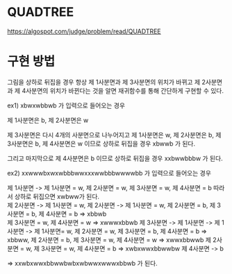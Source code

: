 # QUADTREE

https://algospot.com/judge/problem/read/QUADTREE

# 구현 방법

그림을 상하로 뒤집을 경우 항상 제 1사분면과 제 3사분면의 위치가 바뀌고 제 2사분면과 제 4사분면의 위치가 바뀐다는 것을 알면 재귀함수를 통해 간단하게 구현할 수 있다.
  
  ex1) xbwxwbbwb 가 입력으로 들어오는 경우
  
  제 1사분면은 b, 제 2사분면은 w  
  
  제 3사분면은 다시 4개의 사분면으로 나누어지고 제 1사분면은 w, 제 2사분면은 b, 제 3사분면은 b, 제 4사분면은 w 이므로 상하로 뒤집을 경우 xbwwb 가 된다.  
  
  그리고 마지막으로 제 4사분면은 b 이므로 상하로 뒤집을 경우 xxbwwbbbw 가 된다.
  
  ex2) xxwwwbxwxwbbbwwxxxwwbbbwwwwbb 가 입력으로 들어오는 경우
  
  제 1사분면 -> 제 1사분면 = w, 제 2사분면 = w, 제 3사분면 = w, 제 4사분면 = b 따라서 상하로 뒤집으면 xwbww가 된다.  
  제 2사분면 -> 제 1사분면 = w, 제 2사분면 -> 제 1사분면 = w, 제 2사분면 = b, 제 3사분면 = b, 제 4사분면 = b => xbbwb    
               제 3사분면 = w, 제 4사분면 = w => xwwwxbbwb
  제 3사분면 -> 제 1사분면 -> 제 1사분면 -> 제 1사분면= w, 제 2사분면 = w, 제 3사분면 = b, 제 4사분면 = b => xbbww, 제 2사분면 = b, 제 3사분면 = w, 제 4사분면 = w =>  xwwxbbwwb
               제 2사분면 = w, 제 3사분면 = w, 제 4사분면 = b => xwbxwwxbbwwbw
  제 4사분면 -> b
  
  => xxwbxwwxbbwwbwbxwbwwxwwwxbbwb 가 된다.
  
